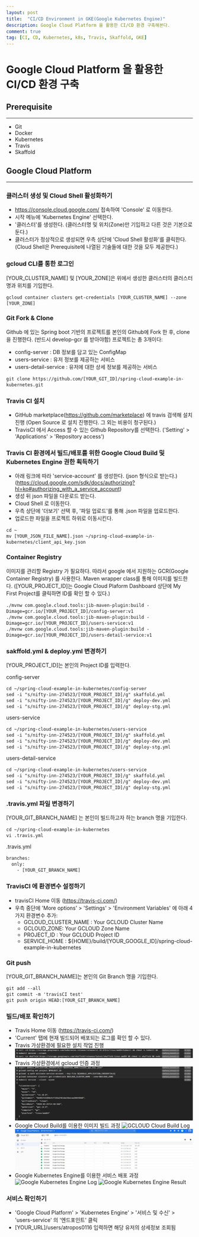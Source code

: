```yaml
---
layout: post
title:  "CI/CD Environment in GKE(Google Kubernetes Engine)"
description: Google Cloud Platform 을 활용한 CI/CD 환경 구축해본다.
comment: true
tag: [CI, CD, Kubernetes, k8s, Travis, Skaffold, GKE]
---
```


# Google Cloud Platform 을 활용한 CI/CD 환경 구축

## Prerequisite
---
- Git
- Docker
- Kubernetes
- Travis
- Skaffold

## Google Cloud Platform
---
### 클러스터 생성 및 Cloud Shell 활성화하기
- https://console.cloud.google.com/ 접속하여 'Console' 로 이동한다.
- 시작 메뉴에 'Kubernetes Engine' 선택한다.
- '클러스터'를 생성한다. (클러스터명 및 위치(Zone)만 기입하고 다른 것은 기본으로 둔다.)
- 클러스터가 정상적으로 생성되면 우측 상단에 'Cloud Shell 활성화'를 클릭한다.
  (Cloud Shell은 Prerequisite에 나열된 기술들에 대한 것을 모두 제공한다.)

### gcloud CLI를 통한 로그인
[YOUR_CLUSTER_NAME] 및 [YOUR_ZONE]은 위에서 생성한 클러스터의 클러스터명과 위치를 기입한다.

```
gcloud container clusters get-credentials [YOUR_CLUSTER_NAME] --zone [YOUR_ZONE]
```

### Git Fork & Clone
Github 에 있는 Spring boot 기반의 프로젝트를 본인의 Github에 Fork 한 후, clone 을 진행한다. (반드시 develop-gcr 를 받아야함)
프로젝트는 총 3개이다:
 - config-server : DB 정보를 담고 있는 ConfigMap
 - users-service : 유저 정보를 제공하는 서비스
 - users-detail-service : 유저에 대한 상세 정보를 제공하는 서비스

```
git clone https://github.com/[YOUR_GIT_ID]/spring-cloud-example-in-kubernetes.git
```

### Travis CI 설치
- GitHub marketplace(https://github.com/marketplace) 에 travis 검색해 설치 진행
  (Open Source 로 설치 진행한다. 그 외는 비용이 청구된다.)
- TravisCI 에서 Access 할 수 있는 Github Repository를 선택한다.
  ('Setting' >  'Applications' > 'Repository access')

### Travis CI 환경에서 빌드/배포를 위한 Google Cloud Build 및 Kubernetes Engine 권한 획득하기
- 아래 링크에 따라 'service-account' 를 생성한다. (json 형식으로 받는다.)
  (https://cloud.google.com/sdk/docs/authorizing?hl=ko#authorizing_with_a_service_account)
- 생성 뒤 json 파일을 다운로드 받는다.
- Cloud Shell 로 이동한다.
- 우측 상단에 '더보기' 선택 후, '파일 업로드'를 통해 .json 파일을 업로드한다.
- 업로드한 파일을 프로젝트 하위로 이동시킨다.

```
cd ~
mv [YOUR_JSON_FILE_NAME].json ~/spring-cloud-example-in-kubernetes/client_api_key.json
```

### Container Registry
이미지를 관리할 Registry 가 필요하다. 따라서 google 에서 지원하는 GCR(Google Container Registry) 를 사용한다.
Maven wrapper class를 통해 이미지를 빌드한다.
([YOUR_PROJECT_ID]는 Google Cloud Plaform Dashboard 상단에 My First Project를 클릭하면 ID를 확인 할 수 있다.)

```
./mvnw com.google.cloud.tools:jib-maven-plugin:build -Dimage=gcr.io/[YOUR_PROJECT_ID]/config-server:v1
./mvnw com.google.cloud.tools:jib-maven-plugin:build -Dimage=gcr.io/[YOUR_PROJECT_ID]/users-service:v1
./mvnw com.google.cloud.tools:jib-maven-plugin:build -Dimage=gcr.io/[YOUR_PROJECT_ID]/users-detail-service:v1
```

### sakffold.yml & deploy.yml 변경하기
[YOUR_PROJECT_ID]는 본인의 Project ID를 입력한다.

config-server
```
cd ~/spring-cloud-example-in-kubernetes/config-server
sed -i "s/nifty-inn-274523/[YOUR_PROJECT_ID]/g" skaffold.yml
sed -i "s/nifty-inn-274523/[YOUR_PROJECT_ID]/g" deploy-dev.yml
sed -i "s/nifty-inn-274523/[YOUR_PROJECT_ID]/g" deploy-stg.yml
```

users-service
```
cd ~/spring-cloud-example-in-kubernetes/users-service
sed -i "s/nifty-inn-274523/[YOUR_PROJECT_ID]/g" skaffold.yml
sed -i "s/nifty-inn-274523/[YOUR_PROJECT_ID]/g" deploy-dev.yml
sed -i "s/nifty-inn-274523/[YOUR_PROJECT_ID]/g" deploy-stg.yml
```

users-detail-service
```
cd ~/spring-cloud-example-in-kubernetes/users-service
sed -i "s/nifty-inn-274523/[YOUR_PROJECT_ID]/g" skaffold.yml
sed -i "s/nifty-inn-274523/[YOUR_PROJECT_ID]/g" deploy-dev.yml
sed -i "s/nifty-inn-274523/[YOUR_PROJECT_ID]/g" deploy-stg.yml
```

### .travis.yml 파일 변경하기
[YOUR_GIT_BRANCH_NAME] 는 본인이 빌드하고자 하는 branch 명을 기입한다.

```
cd ~/spring-cloud-example-in-kubernetes
vi .travis.yml
```

.travis.yml
```
branches:
  only:
    - [YOUR_GIT_BRANCH_NAME]
```

### TravisCI 에 환경변수 설정하기
- travisCI Home 이동
  (https://travis-ci.com/)
- 우측 중단에 'More options' > 'Settings' > 'Environment Variables' 에 아래 4가지 환경변수 추가:
  - GCLOUD_CLUSTER_NAME : Your GCLOUD Cluster Name
  - GCLOUD_ZONE: Your GCLOUD Zone Name
  - PROJECT_ID : Your GCLOUD Project ID
  - SERVICE_HOME : ${HOME}/build/[YOUR_GOOGLE_ID]/spring-cloud-example-in-kubernetes

### Git push
[YOUR_GIT_BRANCH_NAME]는 본인의 Git Branch 명을 기입한다.

```
git add --all
git commit -m 'travisCI test'
git push origin HEAD:[YOUR_GIT_BRANCH_NAME]
```

### 빌드/배포 확인하기
- Travis Home 이동
  (https://travis-ci.com/)
- 'Current' 탭에 현재 빌드되어 배포되는 로그를 확인 할 수 있다.
- Travis 가상환경에 필요한 설치 작업 진행
![Installation](./assets/images/posts/gke-ci-cd-environment/travis_install.png)
- Travis 가상환경에서 gcloud 인증 과정
![GCLOUD Authorization](./assets/images/posts/gke-ci-cd-environment/travis_gcloud_auth.png)
- Google Cloud Build를 이용한 이미지 빌드 과정
![GCLOUD Cloud Build Log](./assets/images/posts/gke-ci-cd-environment/travis_skaffold_continuous_delivery_image_pull.png)
![GCLOUD Cloud Build Result](./assets/images/posts/gke-ci-cd-environment/cloud_build_result.jpg)
- Google Kubernetes Engine를 이용한 서비스 배포 과정
![Google Kubernetes Engine Log](./assets/images/posts/gke-ci-cd-environment/travis_skaffold_continuous_delivery_service_deploy.png)
![Google Kubernetes Engine Result](./assets/images/posts/gke-ci-cd-environment/gke_deploy_service_result.png)


### 서비스 확인하기
- 'Google Cloud Platform' > 'Kubernetes Engine' > '서비스 및 수신' > 'users-service' 의 '엔드포인트' 클릭
- [YOUR_URL]/users/atropos0116 입력하면 해당 유저의 상세정보 조회됨
